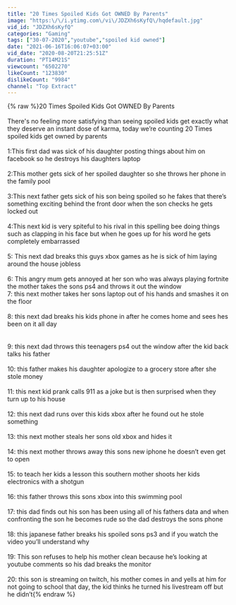 ```yaml
---
title: "20 Times Spoiled Kids Got OWNED By Parents"
image: "https:\/\/i.ytimg.com\/vi\/JDZXh6sKyfQ\/hqdefault.jpg"
vid_id: "JDZXh6sKyfQ"
categories: "Gaming"
tags: ["30-07-2020","youtube","spoiled kid owned"]
date: "2021-06-16T16:06:07+03:00"
vid_date: "2020-08-20T21:25:51Z"
duration: "PT14M21S"
viewcount: "6502270"
likeCount: "123830"
dislikeCount: "9984"
channel: "Top Extract"
---
```

{% raw %}20 Times Spoiled Kids Got OWNED By Parents<br /><br />There's no feeling more satisfying than seeing spoiled kids get exactly what they deserve an instant dose of karma, today we’re counting 20 Times spoiled kids get owned by parents <br /><br />1:This first dad was sick of his daughter posting things about him on facebook so he destroys his daughters laptop<br /><br />2:This mother gets sick of her spoiled daughter so she throws her phone in the family pool<br /><br />3:This next father gets sick of his son being spoiled so he fakes that there’s something exciting behind the front door when the son checks he gets locked out<br /><br />4:This next kid is very spiteful to his rival in this spelling bee doing things such as clapping in his face but when he goes up for his word he gets completely embarrassed<br /><br />5: This next dad breaks this guys xbox games  as he is sick of him laying around the house jobless<br /><br />6: This angry mum gets annoyed at her son who was always playing fortnite the mother takes the sons ps4 and throws it out the window<br />7: this next mother takes her sons laptop out of his hands and smashes it on the floor<br /><br />8: this next dad breaks his kids phone in after he comes home and sees hes been on it all day <br /><br /><br />9: this next dad throws this teenagers ps4 out the window after the kid back talks his father <br /><br />10: this father makes his daughter apologize to a grocery store after she stole money <br /><br />11: this next kid prank calls 911 as  a joke but is then surprised when they turn up to his house<br /><br />12: this next dad runs over this kids xbox after he found out he stole something <br /><br />13: this next mother steals her sons old xbox and hides it <br /><br />14: this next mother throws away this sons new iphone he doesn’t even get to open<br /><br />15: to teach her kids a lesson this southern mother shoots her kids electronics with a shotgun<br /><br />16: this father throws this sons xbox into this swimming pool <br /><br />17: this dad finds out his son has been using all of his fathers data and when confronting the son he becomes rude so the dad destroys the sons phone<br /><br />18: this japanese father breaks his spoiled sons ps3 and if you watch the video you’ll understand why<br /><br />19: This son refuses to help his mother clean because he’s looking at youtube comments so his dad breaks the monitor<br /><br />20: this son is streaming on twitch, his mother comes in and yells at him for not going to school that day, the kid thinks he turned his livestream off but he didn’t{% endraw %}
